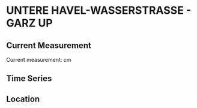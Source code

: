# UNTERE HAVEL-WASSERSTRASSE - GARZ UP

## Current Measurement

Current measurement: <Value topic="rivers/pegel-online/UHW/GARZ UP/measurementValue"/> cm

## Time Series

<TimeSeries topic="rivers/pegel-online/UHW/GARZ UP/measurementValue" period="week" />

## Location

<WorldMap>
  <Marker lat="52.748611689388945" lon="12.212688506558267" labelTopic="rivers/pegel-online/UHW/GARZ UP" />
</WorldMap>
